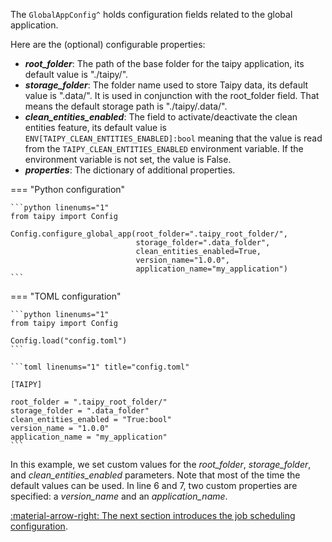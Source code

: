 The `GlobalAppConfig^` holds configuration
fields
related to the global application.

Here are the (optional) configurable properties:

- _**root_folder**_: The path of the base folder for the taipy application, its default value is "./taipy/".
- _**storage_folder**_: The folder name used to store Taipy data, its default value is ".data/". It is used in
  conjunction with the root_folder field. That means the default storage path is "./taipy/.data/".
- _**clean_entities_enabled**_: The field to activate/deactivate the clean entities feature, its default value
  is `ENV[TAIPY_CLEAN_ENTITIES_ENABLED]:bool` meaning that the value is read from the `TAIPY_CLEAN_ENTITIES_ENABLED`
  environment variable. If the environment variable is not set, the value is False.
- _**properties**_: The dictionary of additional properties.

=== "Python configuration"

    ```python linenums="1"
    from taipy import Config

    Config.configure_global_app(root_folder=".taipy_root_folder/",
                                storage_folder=".data_folder",
                                clean_entities_enabled=True,
                                version_name="1.0.0",
                                application_name="my_application")
    ```

=== "TOML configuration"

    ```python linenums="1"
    from taipy import Config

    Config.load("config.toml")
    ```

    ```toml linenums="1" title="config.toml"

    [TAIPY]

    root_folder = ".taipy_root_folder/"
    storage_folder = ".data_folder"
    clean_entities_enabled = "True:bool"
    version_name = "1.0.0"
    application_name = "my_application"
    ```

In this example, we set custom values for the _root_folder_, _storage_folder_, and _clean_entities_enabled_ parameters.
Note that most of the time the default values can be used. In line 6 and 7, two custom properties are specified: a
_version_name_ and an _application_name_.

[:material-arrow-right: The next section introduces the job scheduling configuration](job-config.md).
